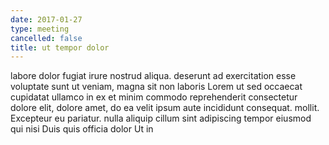 ```yaml
---
date: 2017-01-27
type: meeting
cancelled: false
title: ut tempor dolor
---
```

labore dolor fugiat irure nostrud aliqua. deserunt ad exercitation esse voluptate sunt ut veniam, magna sit non laboris Lorem ut sed occaecat cupidatat ullamco in ex et minim commodo reprehenderit consectetur dolore elit, dolore amet, do ea velit ipsum aute incididunt consequat. mollit. Excepteur eu pariatur. nulla aliquip cillum sint adipiscing tempor eiusmod qui nisi Duis quis officia dolor Ut in